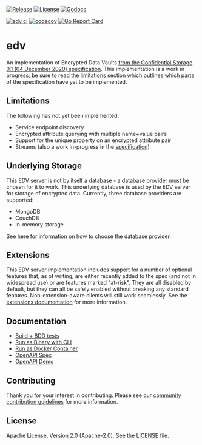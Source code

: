 
[![Release](https://img.shields.io/github/release/trustbloc/edv.svg?style=flat-square)](https://github.com/trustbloc/edv/releases/latest)
[![License](https://img.shields.io/badge/License-Apache%202.0-blue.svg)](https://raw.githubusercontent.com/trustbloc/edv/main/LICENSE)
[![Godocs](https://img.shields.io/badge/godoc-reference-blue.svg)](https://godoc.org/github.com/trustbloc/edv)

[![edv ci](https://github.com/trustbloc/edv/actions/workflows/build.yml/badge.svg)](https://github.com/trustbloc/edv/actions/workflows/build.yml)
[![codecov](https://codecov.io/gh/trustbloc/edv/branch/main/graph/badge.svg)](https://codecov.io/gh/trustbloc/edv)
[![Go Report Card](https://goreportcard.com/badge/github.com/trustbloc/edv)](https://goreportcard.com/report/github.com/trustbloc/edv)

# edv
An implementation of Encrypted Data Vaults [from the Confidential Storage 0.1 (04 December 2020) specification](https://identity.foundation/confidential-storage/). This implementation is a work in progress; be sure to read the [limitations](#limitations) section which outlines which parts of the specification have yet to be implemented.

## Limitations
The following has not yet been implemented:
* Service endpoint discovery
* Encrypted attribute querying with multiple name+value pairs
* Support for the unique property on an encrypted attribute pair
* Streams (also a work in-progress in the [specification](https://identity.foundation/confidential-storage/))

## Underlying Storage
This EDV server is not by itself a database - a database provider must be chosen for it to work. This underlying database is used by the EDV server for storage of encrypted data. Currently, three database providers are supported:

- MongoDB
- CouchDB
- In-memory storage

See [here](docs/rest/edv_cli.md#edv-server-parameters) for information on how to choose the database provider.

## Extensions
This EDV server implementation includes support for a number of optional features that, as of writing, are either recently added to the spec (and not in widespread use) or are features marked "at-risk". They are all disabled by default, but they can all be safely enabled without breaking any standard features. Non-extension-aware clients will still work seamlessly. See the [extensions documentation](docs/extensions.md) for more information.

## Documentation
- [Build + BDD tests](docs/test/build.md)
- [Run as Binary with CLI](docs/rest/edv_cli.md)
- [Run as Docker Container](docs/rest/edv_docker.md)
- [OpenAPI Spec](docs/rest/openapi_spec.md)
- [OpenAPI Demo](docs/rest/openapi_demo.md)

## Contributing
Thank you for your interest in contributing. Please see our [community contribution guidelines](https://github.com/trustbloc/community/blob/main/CONTRIBUTING.md) for more information.

## License
Apache License, Version 2.0 (Apache-2.0). See the [LICENSE](LICENSE) file.